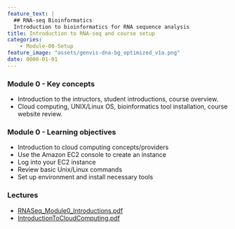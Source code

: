 ```yaml
---
feature_text: |
  ## RNA-seq Bioinformatics
  Introduction to bioinformatics for RNA sequence analysis
title: Introduction to RNA-seq and course setup
categories:
    - Module-00-Setup
feature_image: "assets/genvis-dna-bg_optimized_v1a.png"
date: 0000-01-01
---
```


### Module 0 - Key concepts

* Introduction to the intructors, student introductions, course overview.
* Cloud computing, UNIX/Linux OS, bioinformatics tool installation, course website review.

### Module 0 - Learning objectives

* Introduction to cloud computing concepts/providers
* Use the Amazon EC2 console to create an instance
* Log into your EC2 instance
* Review basic Unix/Linux commands
* Set up environment and install necessary tools 

### Lectures
* [RNASeq_Module0_Introductions.pdf](https://github.com/griffithlab/rnabio.org/blob/master/assets/lectures/cbw/2019/RNASeq_Lecture_Module2_IntrotoRNA.pdf)
* [IntroductionToCloudComputing.pdf](https://github.com/griffithlab/rnabio.org/raw/master/assets/lectures/current/IntroductionToCloudComputing.pdf)

